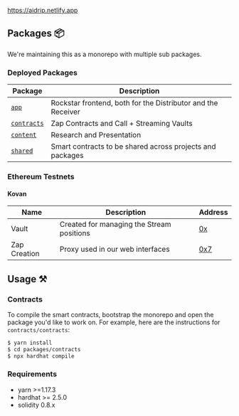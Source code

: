 https://aidrip.netlify.app

## Packages :package:

We're maintaining this as a monorepo with multiple sub packages.

### Deployed Packages

| Package                                                   | Description                                                       |
| --------------------------------------------------------- | ----------------------------------------------------------------- |
| [`app`](/packages/app)               | Rockstar frontend, both for the Distributor and the Receiver       |
| [`contracts`](/packages/contracts)                   | Zap Contracts and Call + Streaming Vaults                       |
| [`content`](/packages/content)                 | Research and Presentation                                       |
| [`shared`](/packages/shared) | Smart contracts to be shared across projects and packages |

### Ethereum Testnets

#### Kovan

| Name          | Description                      | Address                                                                                                                     |
| ------------- | -------------------------------- | --------------------------------------------------------------------------------------------------------------------------- |
| Vault |   Created for managing the Stream positions  | [0x](https://kovan.etherscan.io/address/0x) |
| Zap Creation       | Proxy used in our web interfaces | [0x7](https://kovan.etherscan.io/address/0x7) |


## Usage :hammer_and_pick:

### Contracts 
To compile the smart contracts, bootstrap the monorepo and open the package you'd like to work on. For example, here are the instructions for `contracts/contracts`:

```bash
$ yarn install
$ cd packages/contracts
$ npx hardhat compile
```
### Requirements

- yarn >=1.17.3
- hardhat >= 2.5.0
- solidity 0.8.x
